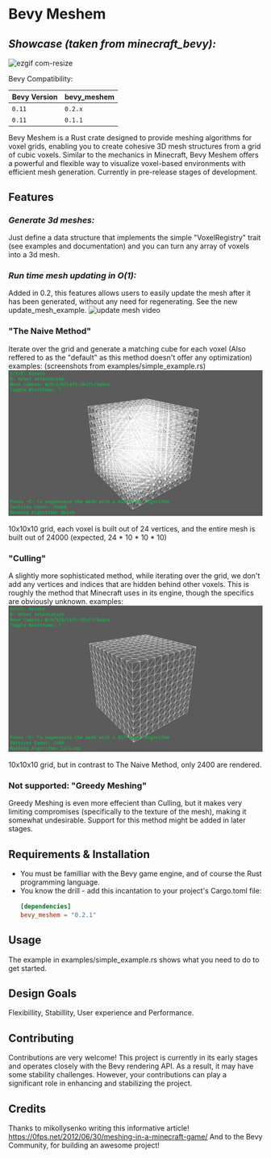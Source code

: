 # Bevy Meshem
## ***Showcase (taken from minecraft_bevy):***
![ezgif com-resize](https://github.com/Adamkob12/bevy_meshem/assets/46227443/a28e2de7-8e42-47fa-b02f-ac9e2b343f29)

Bevy Compatibility:

| Bevy Version |  bevy_meshem         |
|--------------|----------------------|
| `0.11`       | `0.2.x`
| `0.11`       | `0.1.1`               |

Bevy Meshem is a Rust crate designed to provide meshing algorithms for voxel grids, enabling you to create cohesive 3D mesh structures from a grid of cubic voxels.
Similar to the mechanics in Minecraft, Bevy Meshem offers a powerful and flexible way to visualize voxel-based environments with efficient mesh generation.
Currently in pre-release stages of development.

## Features
### ___Generate 3d meshes:___
Just define a data structure that implements the simple "VoxelRegistry" trait (see examples and documentation) and you can turn any array of voxels into a 3d mesh.
### ___Run time mesh updating in O(1):___
Added in 0.2, this features allows users to easily update the mesh after it has been generated, without any need for regenerating. See the new update_mesh_example.
![update mesh video](assets/Screenshots/video1.gif)
### "The Naive Method"
Iterate over the grid and generate a matching cube for each voxel (Also reffered to as the "default" as this method doesn't offer any optimization) examples: (screenshots from examples/simple_example.rs)
![Naive method screenshot](assets/Screenshots/ScreenshotS.png)

10x10x10 grid, each voxel is built out of 24 vertices, and the entire mesh is built out of 24000 (expected, 24 * 10 * 10 * 10)

### "Culling"
A slightly more sophisticated method, while iterating over the grid, we don't add any vertices and indices that are hidden behind other voxels. This is roughly the method that Minecraft uses in its
engine, though the specifics are obviously unknown. examples:
![Culling method screenshot](assets/Screenshots/ScreenshotC.png)

10x10x10 grid, but in contrast to The Naive Method, only 2400 are rendered.

### Not supported: "Greedy Meshing"
Greedy Meshing is even more effecient than Culling, but it makes very limiting compromises (specifically to the texture of the mesh), making it somewhat undesirable. Support for this method might be added in later stages.

## Requirements & Installation
- You must be familliar with the Bevy game engine, and of course the Rust programming language.
- You know the drill - add this incantation to your project's Cargo.toml file:
  ```toml
  [dependencies]
  bevy_meshem = "0.2.1"
  ```

## Usage
The example in examples/simple_example.rs shows what you need to do to get started.

## Design Goals
Flexibillity, Stabillity, User experience and Performance.

## Contributing
Contributions are very welcome! This project is currently in its early stages and operates closely with the Bevy rendering API.
As a result, it may have some stability challenges. However, your contributions can play a significant role in enhancing and stabilizing the project.

## Credits
Thanks to mikollysenko writing this informative article!
https://0fps.net/2012/06/30/meshing-in-a-minecraft-game/
And to the Bevy Community, for building an awesome project!

